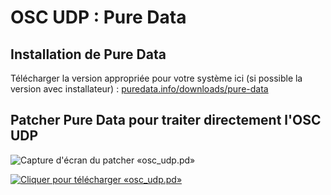 # OSC UDP : Pure Data

## Installation de Pure Data

Télécharger la version appropriée pour votre système ici (si possible la version avec installateur) : [puredata.info/downloads/pure-data](https://puredata.info/downloads/pure-data)

## Patcher Pure Data pour traiter directement l'OSC UDP

![Capture d'écran du patcher «osc_udp.pd»](./osc_udp_pd.png)

[![Cliquer pour télécharger «osc_udp.pd»](../fichier_zip.png)](./osc_udp.pd)
